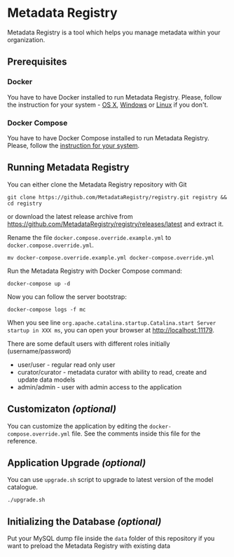 # Metadata Registry

Metadata Registry is a tool which helps you manage metadata within your organization.

## Prerequisites

### Docker

You have to have Docker installed to run Metadata Registry. Please, follow the instruction for your system - [OS X](https://docs.docker.com/docker-for-mac/),
[Windows](https://docs.docker.com/docker-for-windows/) or [Linux](https://docs.docker.com/engine/getstarted/step_one/#docker-for-linux) if you don't.

### Docker Compose
You have to have Docker Compose installed to run Metadata Registry. Please, follow the [instruction for your system](https://docs.docker.com/compose/install/).

## Running Metadata Registry

You can either clone the Metadata Registry repository with Git

```shell
git clone https://github.com/MetadataRegistry/registry.git registry && cd registry
```

or download the latest release archive from https://github.com/MetadataRegistry/registry/releases/latest
and extract it.

Rename the file `docker.compose.override.example.yml` to `docker.compose.override.yml`.

```shell
mv docker-compose.override.example.yml docker-compose.override.yml 
```

Run the Metadata Registry with Docker Compose command:

```shell
docker-compose up -d
```

Now you can follow the server bootstrap:

```shell
docker-compose logs -f mc
```

When you see line `org.apache.catalina.startup.Catalina.start Server startup in XXX ms`, you can open your browser at
[http://localhost:11179](http://localhost:11179).

There are some default users with different roles initially (username/password)
  * user/user - regular read only user
  * curator/curator - metadata curator with ability to read, create and update data models
  * admin/admin - user with admin access to the application

## Customizaton _(optional)_
You can customize the application by editing the `docker-compose.override.yml` file. See the comments inside this file for the
reference.

## Application Upgrade _(optional)_
You can use `upgrade.sh` script to upgrade to latest version of the model catalogue.

```
./upgrade.sh
```

## Initializing the Database _(optional)_
Put your MySQL dump file inside the `data` folder of this repository if you want to preload the Metadata Registry with existing data
